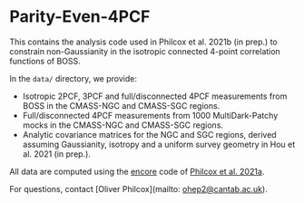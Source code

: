 # Parity-Even-4PCF

This contains the analysis code used in Philcox et al. 2021b (in prep.) to constrain non-Gaussianity in the isotropic connected 4-point correlation functions of BOSS.

In the ```data/``` directory, we provide:
- Isotropic 2PCF, 3PCF and full/disconnected 4PCF measurements from BOSS in the CMASS-NGC and CMASS-SGC regions.
- Full/disconnected 4PCF measurements from 1000 MultiDark-Patchy mocks in the CMASS-NGC and CMASS-SGC regions.
- Analytic covariance matrices for the NGC and SGC regions, derived assuming Gaussianity, isotropy and a uniform survey geometry in Hou et al. 2021 (in prep.).

All data are computed using the [encore](https://github.com/oliverphilcox/encore) code of [Philcox et al. 2021a](https://arxiv.org/abs/2105.08722).

For questions, contact [Oliver Philcox](mailto: ohep2@cantab.ac.uk).
